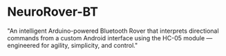 # NeuroRover-BT
"An intelligent Arduino-powered Bluetooth Rover that interprets directional commands from a custom Android interface using the HC-05 module — engineered for agility, simplicity, and control."
